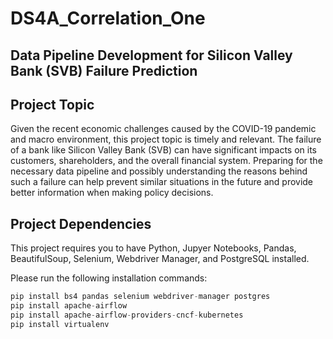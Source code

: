 # DS4A_Correlation_One

## Data Pipeline Development for Silicon Valley Bank (SVB) Failure Prediction

## Project Topic

Given the recent economic challenges caused by the COVID-19 pandemic and macro environment, this project topic is timely and relevant. The failure of a bank like Silicon Valley Bank (SVB) can have significant impacts on its customers, shareholders, and the overall financial system. Preparing for the necessary data pipeline and possibly understanding the reasons behind such a failure can help prevent similar situations in the future and provide better information when making policy decisions.

## Project Dependencies

This project requires you to have Python, Jupyer Notebooks, Pandas, BeautifulSoup, Selenium, Webdriver Manager, and PostgreSQL installed.

Please run the following installation commands:

```python
pip install bs4 pandas selenium webdriver-manager postgres
pip install apache-airflow
pip install apache-airflow-providers-cncf-kubernetes
pip install virtualenv

